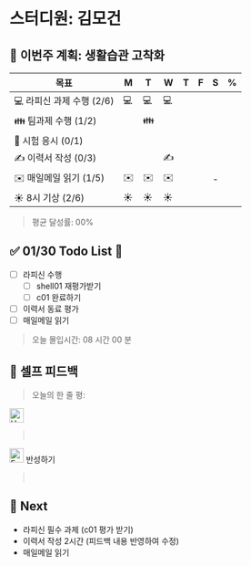 # 스터디원: 김모건

## 🚀 이번주 계획: 생활습관 고착화

| 목표                      | M   | T   | W   | T   | F   | S   | %   |
| ------------------------- | --- | --- | --- | --- | --- | --- | --- |
| 💻 라피신 과제 수행 (2/6) | 💻  | 💻  | 💻  |     |     |     |     |
| 👪 팀과제 수행 (1/2)      |     | 👪  |     |     |     |     |     |
| 📜 시험 응시 (0/1)        |     |     |     |     |     |     |     |
| ✍️ 이력서 작성 (0/3)      |     |     | ✍️  |     |     |     |     |
| ✉️ 매일메일 읽기 (1/5)    | ✉️  | ✉️  | ✉️  |     |     | -   |     |
| ☀️ 8시 기상 (2/6)         | ☀️  | ☀️  | ☀️  |     |     |     |     |

> 평균 달성률: 00% <br>

## ✅ 01/30 Todo List 🌅

- [ ] 라피신 수행
  - [ ] shell01 재평가받기
  - [ ] c01 완료하기
- [ ] 이력서 동료 평가
- [ ] 매일메일 읽기

> 오늘 몰입시간: 08 시간 00 분<br>

## 🎉 셀프 피드백

> 오늘의 한 줄 평: <br>

<img src="https://raw.githubusercontent.com/Tarikul-Islam-Anik/Animated-Fluent-Emojis/master/Emojis/Smilies/Hugging%20Face.png" alt="Hugging Face" width="25" height="25"> </img>

> <br>

<img src="https://raw.githubusercontent.com/Tarikul-Islam-Anik/Animated-Fluent-Emojis/master/Emojis/Smilies/Face%20with%20Monocle.png" alt="Face with Monocle" width="25" height="25"> 반성하기</img>

> <br>

## 🌱 Next

- 라피신 필수 과제 (c01 평가 받기)
- 이력서 작성 2시간 (피드백 내용 반영하여 수정)
- 매일메일 읽기
